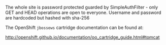 The whole site is password protected guarded by SimpleAuthFilter - only GET and HEAD operations are open to everyone.
Username and password are hardcoded but hashed with sha-256

The OpenShift `jbossews` cartridge documentation can be found at:

http://openshift.github.io/documentation/oo_cartridge_guide.html#tomcat
